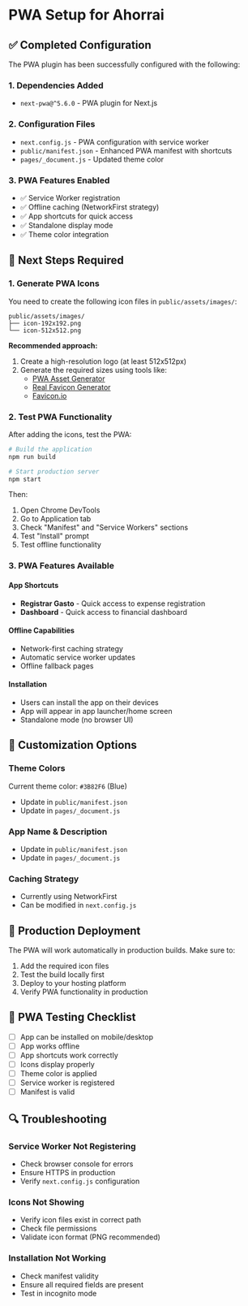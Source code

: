 # PWA Setup for Ahorrai

## ✅ Completed Configuration

The PWA plugin has been successfully configured with the following:

### 1. Dependencies Added
- `next-pwa@^5.6.0` - PWA plugin for Next.js

### 2. Configuration Files
- `next.config.js` - PWA configuration with service worker
- `public/manifest.json` - Enhanced PWA manifest with shortcuts
- `pages/_document.js` - Updated theme color

### 3. PWA Features Enabled
- ✅ Service Worker registration
- ✅ Offline caching (NetworkFirst strategy)
- ✅ App shortcuts for quick access
- ✅ Standalone display mode
- ✅ Theme color integration

## 🔧 Next Steps Required

### 1. Generate PWA Icons
You need to create the following icon files in `public/assets/images/`:

```
public/assets/images/
├── icon-192x192.png
└── icon-512x512.png
```

**Recommended approach:**
1. Create a high-resolution logo (at least 512x512px)
2. Generate the required sizes using tools like:
   - [PWA Asset Generator](https://github.com/onderceylan/pwa-asset-generator)
   - [Real Favicon Generator](https://realfavicongenerator.net/)
   - [Favicon.io](https://favicon.io/)

### 2. Test PWA Functionality
After adding the icons, test the PWA:

```bash
# Build the application
npm run build

# Start production server
npm start
```

Then:
1. Open Chrome DevTools
2. Go to Application tab
3. Check "Manifest" and "Service Workers" sections
4. Test "Install" prompt
5. Test offline functionality

### 3. PWA Features Available

#### App Shortcuts
- **Registrar Gasto** - Quick access to expense registration
- **Dashboard** - Quick access to financial dashboard

#### Offline Capabilities
- Network-first caching strategy
- Automatic service worker updates
- Offline fallback pages

#### Installation
- Users can install the app on their devices
- App will appear in app launcher/home screen
- Standalone mode (no browser UI)

## 🎨 Customization Options

### Theme Colors
Current theme color: `#3B82F6` (Blue)
- Update in `public/manifest.json`
- Update in `pages/_document.js`

### App Name & Description
- Update in `public/manifest.json`
- Update in `pages/_document.js`

### Caching Strategy
- Currently using NetworkFirst
- Can be modified in `next.config.js`

## 🚀 Production Deployment

The PWA will work automatically in production builds. Make sure to:

1. Add the required icon files
2. Test the build locally first
3. Deploy to your hosting platform
4. Verify PWA functionality in production

## 📱 PWA Testing Checklist

- [ ] App can be installed on mobile/desktop
- [ ] App works offline
- [ ] App shortcuts work correctly
- [ ] Icons display properly
- [ ] Theme color is applied
- [ ] Service worker is registered
- [ ] Manifest is valid

## 🔍 Troubleshooting

### Service Worker Not Registering
- Check browser console for errors
- Ensure HTTPS in production
- Verify `next.config.js` configuration

### Icons Not Showing
- Verify icon files exist in correct path
- Check file permissions
- Validate icon format (PNG recommended)

### Installation Not Working
- Check manifest validity
- Ensure all required fields are present
- Test in incognito mode 